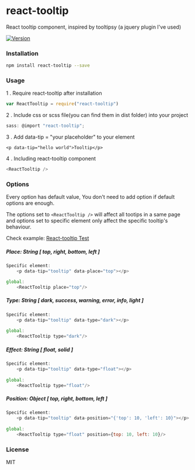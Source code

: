 # react-tooltip

React tooltip component, inspired by tooltipsy (a jquery plugin I've used)

[![Version](http://img.shields.io/npm/v/react-tooltip.svg)](https://www.npmjs.org/package/react-tooltip)


### Installation

```sh
npm install react-tooltip --save
```

### Usage

1 . Require react-tooltip after installation

```js
var ReactTooltip = require("react-tooltip")
```
2 . Include css or scss file(you can find them in dist folder) into your project

```js
sass: @import "react-tooltip";
``` 

3 . Add data-tip = "your placeholder" to your element

	<p data-tip="hello world">Tooltip</p>

4 . Including react-tooltip component


```js
<ReactTooltip />
```


### Options
Every option has default value, You don't need to add option if default options are enough. 

The options set to `<ReactTooltip />` will affect all tootips in a same page and options set to specific element only affect the specific tooltip's behaviour.

Check example:  [React-tooltip Test](http://wwayne.github.io/react-tooltip)

##### Place: String [ top, right, bottom, left ]

```js
Specific element:
	<p data-tip="tooltip" data-place="top"></p>

global:	
	<ReactTooltip place="top"/>
```
##### Type: String [ dark, success, warning, error, info, light ]

```js
Specific element:
	<p data-tip="tooltip" data-type="dark"></p>
		
global:	
	<ReactTooltip type="dark"/>
```
##### Effect: String [ float, solid ]

```js
Specific element:
	<p data-tip="tooltip" data-type="float"></p>
	
global:	
	<ReactTooltip type="float"/>
```

##### Position: Object [ top, right, bottom, left ]

```js
Specific element:
	<p data-tip="tooltip" data-position="{'top': 10, 'left': 10}"></p>
	
global:	
	<ReactTooltip type="float" position={top: 10, left: 10}/>
```


### License

MIT
